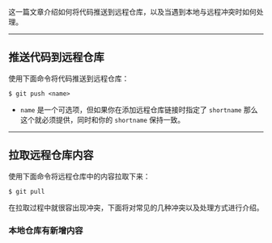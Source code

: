 这一篇文章介绍如何将代码推送到远程仓库，以及当遇到本地与远程冲突时如何处理。

---
## 推送代码到远程仓库

使用下面命令将代码推送到远程仓库：
```shell
$ git push <name>
```
* `name` 是一个可选项，但如果你在添加远程仓库链接时指定了 `shortname` 那么这个就必须提供，同时和你的 `shortname` 保持一致。

---
## 拉取远程仓库内容

使用下面命令将远程仓库中的内容拉取下来：
```shell
$ git pull
```

在拉取过程中就很容出现冲突，下面将对常见的几种冲突以及处理方式进行介绍。

### 本地仓库有新增内容